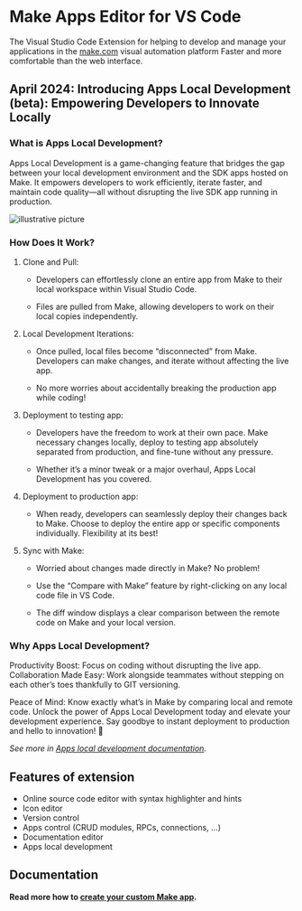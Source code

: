 Make Apps Editor for VS Code
============================

The Visual Studio Code Extension for helping to develop and manage your applications in the [make.com](make.com) visual automation platform
Faster and more comfortable than the web interface.

## April 2024: Introducing Apps Local Development (beta): Empowering Developers to Innovate Locally

### What is Apps Local Development?

Apps Local Development is a game-changing feature that bridges the gap between your local development environment and the SDK apps hosted on Make. It empowers developers to work efficiently, iterate faster, and maintain code quality—all without disrupting the live SDK app running in production.

<img src="https://github.com/integromat/vscode-apps-sdk/blob/development/resources/readme/localdev/banner-developers.jpg?raw=true" style="max-width: 100%; display: block; margin: 1em 0;" alt="illustrative picture" />

### How Does It Work?

1. Clone and Pull:

   - Developers can effortlessly clone an entire app from Make to their local workspace within Visual Studio Code.

   - Files are pulled from Make, allowing developers to work on their local copies independently.

2. Local Development Iterations:

   - Once pulled, local files become “disconnected” from Make. Developers can make changes, and iterate without affecting the live app.

   - No more worries about accidentally breaking the production app while coding!

3. Deployment to testing app:

   - Developers have the freedom to work at their own pace. Make necessary changes locally, deploy to testing app absolutely separated from production, and fine-tune without any pressure.

   - Whether it’s a minor tweak or a major overhaul, Apps Local Development has you covered.

4. Deployment to production app:

   - When ready, developers can seamlessly deploy their changes back to Make.
Choose to deploy the entire app or specific components individually. Flexibility at its best!

5. Sync with Make:

   - Worried about changes made directly in Make? No problem!

   - Use the “Compare with Make” feature by right-clicking on any local code file in VS Code.

   - The diff window displays a clear comparison between the remote code on Make and your local version.

### Why Apps Local Development?

Productivity Boost: Focus on coding without disrupting the live app.
Collaboration Made Easy: Work alongside teammates without stepping on each other’s toes thankfully to GIT versioning.

Peace of Mind: Know exactly what’s in Make by comparing local and remote code.
Unlock the power of Apps Local Development today and elevate your development experience. Say goodbye to instant deployment to production and hello to innovation! 🚀

_See more in [Apps local development documentation](https://github.com/integromat/vscode-apps-sdk/blob/development/README-apps-local-development.md)._

## Features of extension

- Online source code editor with syntax highlighter and hints
- Icon editor
- Version control
- Apps control (CRUD modules, RPCs, connections, ...)
- Documentation editor
- Apps local development

## Documentation

**Read more how to [create your custom Make app](https://docs.integromat.com/apps/).**
